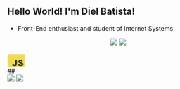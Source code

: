 ## Hello World! I'm Diel Batista!

- Front-End enthusiast and student of Internet Systems

<div align="center">
  <a href="https://github.com/dielbatista">
  <img height="160em" src="https://github-readme-stats.vercel.app/api?username=dielbatista&show_icons=true&theme=onedark"/>
  <img height="140em" src="https://github-readme-stats.vercel.app/api/top-langs/?username=dielbatista&layout=compact&langs_count=7&theme=onedark"/>
</div>
  
<div style="display: inline_block"><br>
  <img align="center" alt="All-Js" height="30" width="40" src="https://raw.githubusercontent.com/devicons/devicon/1119b9f84c0290e0f0b38982099a2bd027a48bf1/icons/javascript/javascript-original.svg">
 <link rel="stylesheet" href="https://cdn.jsdelivr.net/gh/devicons/devicon@v2.15.1/devicon.min.css">
</div>
##
 <div> 
  <a href="https://www.linkedin.com/in/diel-batista-7306a426a" target="_blank"><img src="https://img.shields.io/badge/-LinkedIn-%230077B5?style=for-the-badge&logo=linkedin&logoColor=white" target="_blank"></a> 
  <a href="mailto:dielxlem229@gmail.com" target="_blank"><img src="https://img.shields.io/badge/Gmail-D14836?style=for-the-badge&logo=gmail&logoColor=white" target="_blank"></a> 
 
</div>
